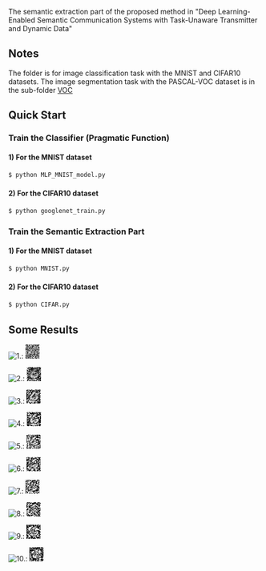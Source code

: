 The semantic extraction part of the proposed method in "Deep Learning-Enabled Semantic Communication Systems with Task-Unaware Transmitter and Dynamic Data"

## Notes
The folder is for image classification task with the MNIST and CIFAR10 datasets. The image segmentation task with the PASCAL-VOC dataset is in the sub-folder [VOC](./VOC)

## Quick Start
### Train the Classifier (Pragmatic Function)

#### 1) For the MNIST dataset
```bash
$ python MLP_MNIST_model.py
```

#### 2) For the CIFAR10 dataset
```bash
$ python googlenet_train.py
```

### Train the Semantic Extraction Part
#### 1) For the MNIST dataset
```bash
$ python MNIST.py
```

#### 2) For the CIFAR10 dataset
```bash
$ python CIFAR.py
```

## Some Results

![1.](http://latex.codecogs.com/svg.latex?\\lambda=0.1): ![image](./image_recover_combing/mnist_train_15_0.600000_lambda_1.000000.jpg)  

![2.](http://latex.codecogs.com/svg.latex?\\lambda=0.2): ![image](./image_recover_combing/mnist_train_15_0.600000_lambda_2.000000.jpg)  

![3.](http://latex.codecogs.com/svg.latex?\\lambda=0.3): ![image](./image_recover_combing/mnist_train_15_0.600000_lambda_3.000000.jpg)  

![4.](http://latex.codecogs.com/svg.latex?\\lambda=0.4): ![image](./image_recover_combing/mnist_train_15_0.600000_lambda_4.000000.jpg)  

![5.](http://latex.codecogs.com/svg.latex?\\lambda=0.5): ![image](./image_recover_combing/mnist_train_15_0.600000_lambda_5.000000.jpg)  

![6.](http://latex.codecogs.com/svg.latex?\\lambda=0.6): ![image](./image_recover_combing/mnist_train_15_0.600000_lambda_6.000000.jpg)  

![7.](http://latex.codecogs.com/svg.latex?\\lambda=0.7): ![image](./image_recover_combing/mnist_train_15_0.600000_lambda_7.000000.jpg)  

![8.](http://latex.codecogs.com/svg.latex?\\lambda=0.8): ![image](./image_recover_combing/mnist_train_15_0.600000_lambda_8.000000.jpg)  

![9.](http://latex.codecogs.com/svg.latex?\\lambda=0.9): ![image](./image_recover_combing/mnist_train_15_0.600000_lambda_9.000000.jpg)  

![10.](http://latex.codecogs.com/svg.latex?\\lambda=1.0): ![image](./image_recover_combing/mnist_train_15_0.600000_lambda_10.000000.jpg)  

